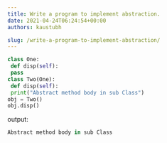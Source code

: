 ```yaml
---
title: Write a program to implement abstraction.
date: 2021-04-24T06:24:54+00:00
authors: kaustubh

slug: /write-a-program-to-implement-abstraction/
---
```

```python title="file.py"
class One:
 def disp(self):
 pass
class Two(One):
 def disp(self):
 print("Abstract method body in sub Class")
obj = Two()
obj.disp()
```

output:

```python title="Output"
Abstract method body in sub Class

```